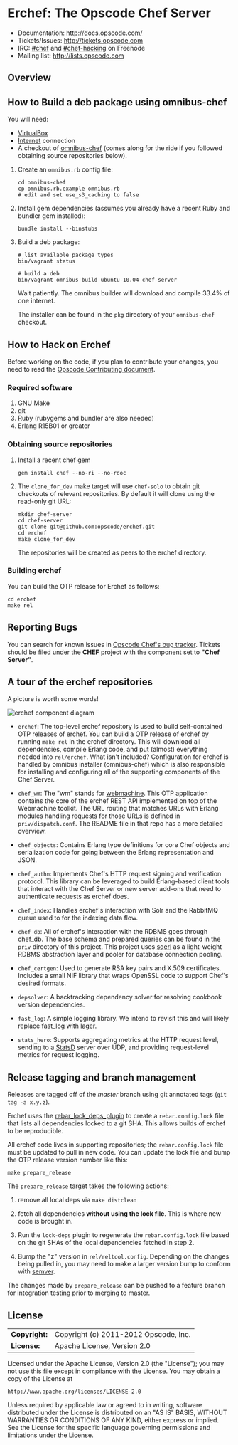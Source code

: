 # Erchef: The Opscode Chef Server #

* Documentation: http://docs.opscode.com/
* Tickets/Issues: http://tickets.opscode.com
* IRC: [#chef](irc://irc.freenode.net/chef) and [#chef-hacking](irc://irc.freenode.net/chef-hacking) on Freenode
* Mailing list: http://lists.opscode.com

## Overview ##

## How to Build a deb package using omnibus-chef ##

You will need:

* [VirtualBox][]
* [Internet][] connection
* A checkout of
  [omnibus-chef](https://github.com/opscode/omnibus-chef) (comes along
  for the ride if you followed obtaining source repositories below).

[VirtualBox]: https://www.virtualbox.org/
[Internet]: http://en.wikipedia.org/wiki/Internet

1. Create an `omnibus.rb` config file:

   ```
   cd omnibus-chef
   cp omnibus.rb.example omnibus.rb
   # edit and set use_s3_caching to false
   ```

2. Install gem dependencies (assumes you already have a recent Ruby
   and bundler gem installed):

   ```
   bundle install --binstubs
   ```

3. Build a deb package:

   ```
   # list available package types
   bin/vagrant status

   # build a deb
   bin/vagrant omnibus build ubuntu-10.04 chef-server
   ```

   Wait patiently. The omnibus builder will download and compile 33.4% of
   one internet.

   The installer can be found in the `pkg` directory of your
   `omnibus-chef` checkout.

## How to Hack on Erchef ##

Before working on the code, if you plan to contribute your changes,
you need to read the [Opscode Contributing document][contrib].

[contrib]: http://wiki.opscode.com/display/chef/How+to+Contribute

### Required software ###

1. GNU Make
2. git
3. Ruby (rubygems and bundler are also needed)
4. Erlang R15B01 or greater

### Obtaining source repositories ###

1. Install a recent chef gem

   ```
   gem install chef --no-ri --no-rdoc
   ```

2. The `clone_for_dev` make target will use `chef-solo` to obtain git
   checkouts of relevant repositories. By default it will clone
   using the read-only git URL:

   ```
   mkdir chef-server
   cd chef-server
   git clone git@github.com:opscode/erchef.git
   cd erchef
   make clone_for_dev
   ```

   The repositories will be created as peers to the erchef directory.

### Building erchef ###

You can build the OTP release for Erchef as follows:

```
cd erchef
make rel
```

## Reporting Bugs ##

You can search for known issues in
[Opscode Chef's bug tracker][jira]. Tickets should be filed under the
**CHEF** project with the component set to **"Chef Server"**.

[jira]: http://tickets.opscode.com/browse/CHEF


## A tour of the erchef repositories ##

A picture is worth some words!

![erchef component diagram](https://raw.github.com/opscode/erchef/sf/readme/doc/erchef_components.png)


* `erchef`: The top-level erchef repository is used to build
  self-contained OTP releases of erchef. You can build a OTP release
  of erchef by running `make rel` in the erchef directory. This will
  download all dependencies, compile Erlang code, and put (almost)
  everything needed into `rel/erchef`. What isn't included?
  Configuration for erchef is handled by omnibus installer
  (omnibus-chef) which is also responsible for installing and
  configuring all of the supporting components of the Chef Server.

* `chef_wm`: The "wm" stands for [webmachine][]. This OTP application
  contains the core of the erchef REST API implemented on top of the
  Webmachine toolkit. The URL routing that matches URLs with Erlang
  modules handling requests for those URLs is defined in
  `priv/dispatch.conf`. The README file in that repo has a more
  detailed overview.

* `chef_objects`: Contains Erlang type definitions for core Chef
  objects and serialization code for going between the Erlang
  representation and JSON.

* `chef_authn`: Implements Chef's HTTP request signing and
  verification protocol. This library can be leveraged to build
  Erlang-based client tools that interact with the Chef Server or new
  server add-ons that need to authenticate requests as erchef does.

* `chef_index`: Handles erchef's interaction with Solr and the
  RabbitMQ queue used to for the indexing data flow.

* `chef_db`: All of erchef's interaction with the RDBMS goes through
  chef_db. The base schema and prepared queries can be found in the
  `priv` directory of this project. This project uses [sqerl][]
  as a light-weight RDBMS abstraction layer and pooler for database
  connection pooling.

* `chef_certgen`: Used to generate RSA key pairs and X.509
  certificates. Includes a small NIF library that wraps OpenSSL code
  to support Chef's desired formats.

* `depsolver`: A backtracking dependency solver for resolving cookbook
  version dependencies.

* `fast_log`: A simple logging library. We intend to revisit this and
  will likely replace fast_log with [lager][].

* `stats_hero`: Supports aggregating metrics at the HTTP request
  level, sending to a [StatsD][] server over UDP, and providing
  request-level metrics for request logging.

## Release tagging and branch management ##

Releases are tagged off of the *master* branch using git annotated
tags (`git tag -a x.y.z`).

Erchef uses the [rebar_lock_deps_plugin][] to create a
`rebar.config.lock` file that lists all dependencies locked to a git
SHA. This allows builds of erchef to be reproducible.

All erchef code lives in supporting repositories; the
`rebar.config.lock` file must be updated to pull in new code. You can
update the lock file and bump the OTP release version number like
this:

    make prepare_release

The `prepare_release` target takes the following actions:

1. remove all local deps via `make distclean`

2. fetch all dependencies **without using the lock file**. This is
   where new code is brought in.

3. Run the `lock-deps` plugin to regenerate the `rebar.config.lock` file
   based on the git SHAs of the local dependencies fetched in step 2.

4. Bump the "z" version in `rel/reltool.config`. Depending on the
   changes being pulled in, you may need to make a larger version
   bump to conform with [semver](http://semver.org/).

The changes made by `prepare_release` can be pushed to a feature
branch for integration testing prior to merging to master.

[lager]: https://github.com/basho/lager
[rebar_lock_deps_plugin]: https://github.com/seth/rebar_lock_deps_plugin/
[sqerl]: https://github.com/opscode/sqerl
[StatsD]: https://github.com/etsy/statsd
[webmachine]: https://github.com/basho/webmachine

## License ##

|                      |                                          |
|:---------------------|:-----------------------------------------|
| **Copyright:**       | Copyright (c) 2011-2012 Opscode, Inc.
| **License:**         | Apache License, Version 2.0

Licensed under the Apache License, Version 2.0 (the "License");
you may not use this file except in compliance with the License.
You may obtain a copy of the License at

    http://www.apache.org/licenses/LICENSE-2.0

Unless required by applicable law or agreed to in writing, software
distributed under the License is distributed on an "AS IS" BASIS,
WITHOUT WARRANTIES OR CONDITIONS OF ANY KIND, either express or implied.
See the License for the specific language governing permissions and
limitations under the License.
